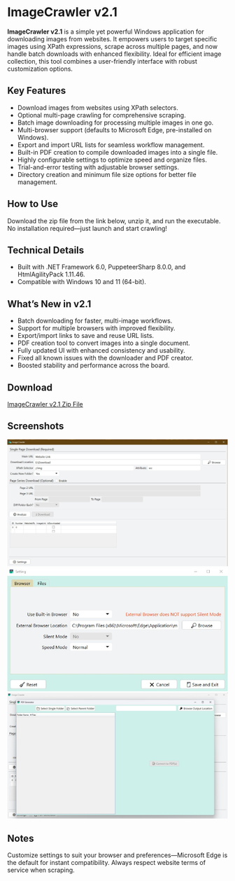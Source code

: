 # ImageCrawler v2.1

**ImageCrawler v2.1** is a simple yet powerful Windows application for downloading images from websites. It empowers users to target specific images using XPath expressions, scrape across multiple pages, and now handle batch downloads with enhanced flexibility. Ideal for efficient image collection, this tool combines a user-friendly interface with robust customization options.

## Key Features
- Download images from websites using XPath selectors.
- Optional multi-page crawling for comprehensive scraping.
- Batch image downloading for processing multiple images in one go.
- Multi-browser support (defaults to Microsoft Edge, pre-installed on Windows).
- Export and import URL lists for seamless workflow management.
- Built-in PDF creation to compile downloaded images into a single file.
- Highly configurable settings to optimize speed and organize files.
- Trial-and-error testing with adjustable browser settings.
- Directory creation and minimum file size options for better file management.

## How to Use
Download the zip file from the link below, unzip it, and run the executable. No installation required—just launch and start crawling!

## Technical Details
- Built with .NET Framework 6.0, PuppeteerSharp 8.0.0, and HtmlAgilityPack 1.11.46.
- Compatible with Windows 10 and 11 (64-bit).

## What’s New in v2.1
- Batch downloading for faster, multi-image workflows.
- Support for multiple browsers with improved flexibility.
- Export/import links to save and reuse URL lists.
- PDF creation tool to convert images into a single document.
- Fully updated UI with enhanced consistency and usability.
- Fixed all known issues with the downloader and PDF creator.
- Boosted stability and performance across the board.

## Download
[ImageCrawler v2.1 Zip File](https://mega.nz/file/jwRXUQ6T#sfrGlYJP38cBKQc64PhzJDbMvmpTzXID2IdfuYzf_YM)

## Screenshots
![Main Window](/doc/main.jpg)  
![Settings](/doc/settings.jpg)  
![PDF Creator](/doc/pdf_creator.jpg)

## Notes
Customize settings to suit your browser and preferences—Microsoft Edge is the default for instant compatibility. Always respect website terms of service when scraping.